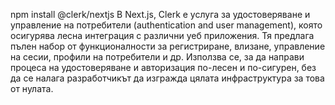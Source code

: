 npm install @clerk/nextjs
В Next.js, Clerk е услуга за удостоверяване и управление на потребители (authentication and user management), която осигурява лесна интеграция с различни уеб приложения. Тя предлага пълен набор от функционалности за регистриране, влизане, управление на сесии, профили на потребители и др. Използва се, за да направи процеса на удостоверяване и авторизация по-лесен и по-сигурен, без да се налага разработчикът да изгражда цялата инфраструктура за това от нулата.